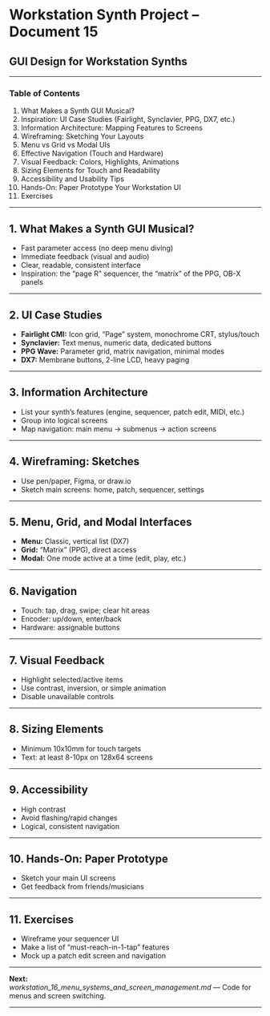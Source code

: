 # Workstation Synth Project – Document 15  
## GUI Design for Workstation Synths

---

### Table of Contents

1. What Makes a Synth GUI Musical?
2. Inspiration: UI Case Studies (Fairlight, Synclavier, PPG, DX7, etc.)
3. Information Architecture: Mapping Features to Screens
4. Wireframing: Sketching Your Layouts
5. Menu vs Grid vs Modal UIs
6. Effective Navigation (Touch and Hardware)
7. Visual Feedback: Colors, Highlights, Animations
8. Sizing Elements for Touch and Readability
9. Accessibility and Usability Tips
10. Hands-On: Paper Prototype Your Workstation UI
11. Exercises

---

## 1. What Makes a Synth GUI Musical?

- Fast parameter access (no deep menu diving)
- Immediate feedback (visual and audio)
- Clear, readable, consistent interface
- Inspiration: the “page R” sequencer, the “matrix” of the PPG, OB-X panels

---

## 2. UI Case Studies

- **Fairlight CMI:** Icon grid, “Page” system, monochrome CRT, stylus/touch
- **Synclavier:** Text menus, numeric data, dedicated buttons
- **PPG Wave:** Parameter grid, matrix navigation, minimal modes
- **DX7:** Membrane buttons, 2-line LCD, heavy paging

---

## 3. Information Architecture

- List your synth’s features (engine, sequencer, patch edit, MIDI, etc.)
- Group into logical screens
- Map navigation: main menu → submenus → action screens

---

## 4. Wireframing: Sketches

- Use pen/paper, Figma, or draw.io
- Sketch main screens: home, patch, sequencer, settings

---

## 5. Menu, Grid, and Modal Interfaces

- **Menu:** Classic, vertical list (DX7)
- **Grid:** “Matrix” (PPG), direct access
- **Modal:** One mode active at a time (edit, play, etc.)

---

## 6. Navigation

- Touch: tap, drag, swipe; clear hit areas
- Encoder: up/down, enter/back
- Hardware: assignable buttons

---

## 7. Visual Feedback

- Highlight selected/active items
- Use contrast, inversion, or simple animation
- Disable unavailable controls

---

## 8. Sizing Elements

- Minimum 10x10mm for touch targets
- Text: at least 8-10px on 128x64 screens

---

## 9. Accessibility

- High contrast
- Avoid flashing/rapid changes
- Logical, consistent navigation

---

## 10. Hands-On: Paper Prototype

- Sketch your main UI screens
- Get feedback from friends/musicians

---

## 11. Exercises

- Wireframe your sequencer UI
- Make a list of “must-reach-in-1-tap” features
- Mock up a patch edit screen and navigation

---

**Next:**  
*workstation_16_menu_systems_and_screen_management.md* — Code for menus and screen switching.

---